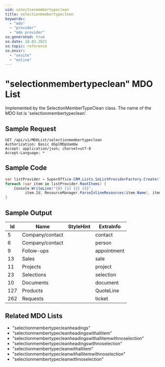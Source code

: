 ```yaml
---
uid: selectionmembertypeclean
title: selectionmembertypeclean
keywords:
  - "mdo"
  - "provider"
  - "mdo provider"
so.generated: true
so.date: 18.03.2021
so.topic: reference
so.envir:
  - "onsite"
  - "online"
---
```


# "selectionmembertypeclean" MDO List




Implemented by the <see cref="T:SuperOffice.CRM.Lists.SelectionMemberTypeClean">SelectionMemberTypeClean</see> class.
The name of the MDO list is 'selectionmembertypeclean'.




## Sample Request

```http!
GET /api/v1/MDOList/selectionmembertypeclean
Authorization: Basic dGplMDpUamUw
Accept: application/json; charset=utf-8
Accept-Language: *

```

## Sample Code
```cs
var listProvider = SuperOffice.CRM.Lists.SoListProviderFactory.Create("selectionmembertypeclean", forceFlatList: true);
foreach (var item in listProvider.RootItems) {
    Console.WriteLine("{0} {1} {2} {3}", 
         item.Id, ResourceManager.ParseInlineResources(item.Name), item.StyleHint, item.ExtraInfo);
}
```

## Sample Output

|Id   | Name  |StyleHint|ExtraInfo |
| --- | ----- | ------- | -------- |
|5|Company/contact||contact|
|6|Company/contact||person|
|9|Follow-ups||appointment|
|13|Sales||sale|
|11|Projects||project|
|23|Selections||selection|
|10|Documents||document|
|127|Products||QuoteLine|
|262|Requests||ticket|


## Related MDO Lists

* "selectionmembertypecleanheadings"
* "selectionmembertypecleanheadingswithallitem"
* "selectionmembertypecleanheadingswithallitemwithnoselection"
* "selectionmembertypecleanheadingswithnoselection"
* "selectionmembertypecleanwithallitem"
* "selectionmembertypecleanwithallitemwithnoselection"
* "selectionmembertypecleanwithnoselection"
